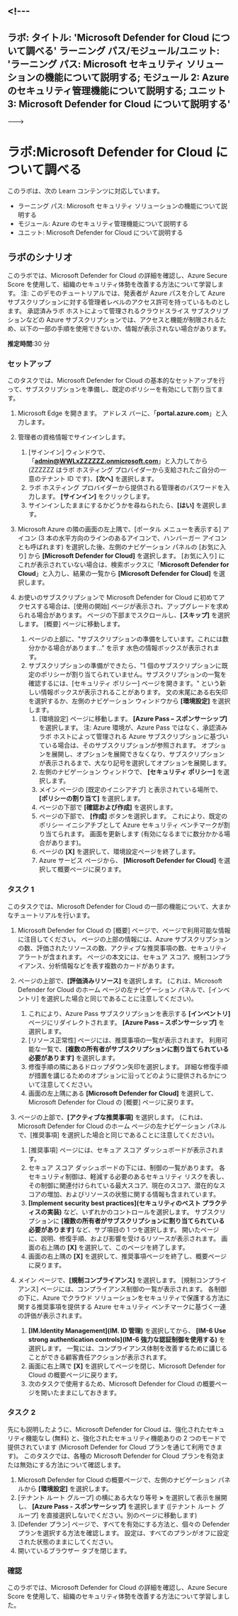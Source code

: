 <a name="---"></a><!---
---
ラボ: タイトル: 'Microsoft Defender for Cloud について調べる' ラーニング パス/モジュール/ユニット: 'ラーニング パス: Microsoft セキュリティ ソリューションの機能について説明する; モジュール 2: Azure のセキュリティ管理機能について説明する; ユニット 3: Microsoft Defender for Cloud について説明する'
---
--->

# <a name="lab-explore-microsoft-defender-for-cloud"></a>ラボ:Microsoft Defender for Cloud について調べる

このラボは、次の Learn コンテンツに対応しています。

- ラーニング パス: Microsoft セキュリティ ソリューションの機能について説明する
- モジュール: Azure のセキュリティ管理機能について説明する
- ユニット: Microsoft Defender for Cloud について説明する

## <a name="lab-scenario"></a>ラボのシナリオ

このラボでは、Microsoft Defender for Cloud の詳細を確認し、Azure Secure Score を使用して、組織のセキュリティ体勢を改善する方法について学習します。  注: このデモのチュートリアルでは、発表者が Azure パスを介して Azure サブスクリプションに対する管理者レベルのアクセス許可を持っているものとします。  承認済みラボ ホストによって管理されるクラウドスライス サブスクリプションなどの Azure サブスクリプションでは、アクセスと機能が制限されるため、以下の一部の手順を使用できないか、情報が表示されない場合があります。

**推定時間**:30 分

### <a name="setup"></a>セットアップ

このタスクでは、Microsoft Defender for Cloud の基本的なセットアップを行って、サブスクリプションを準備し、既定のポリシーを有効にして割り当てます。

1. Microsoft Edge を開きます。 アドレス バーに、「**portal.azure.com**」と入力します。

1. 管理者の資格情報でサインインします。
    1. [サインイン] ウィンドウで、「**admin@WWLxZZZZZZ.onmicrosoft.com**」と入力してから (ZZZZZZ はラボ ホスティング プロバイダーから支給されたご自分の一意のテナント ID です)、**[次へ]** を選択します。
    1. ラボ ホスティング プロバイダーから提供される管理者のパスワードを入力します。 **[サインイン]** をクリックします。
    1. サインインしたままにするかどうかを尋ねられたら、**[はい]** を選択します。

1. Microsoft Azure の隣の画面の左上隅で、[ポータル メニューを表示する] アイコン (3 本の水平方向のラインのあるアイコンで、ハンバーガー アイコンとも呼ばれます) を選択した後、左側のナビゲーション パネルの [お気に入り] から **[Microsoft Defender for Cloud]** を選択します。  [お気に入り] にこれが表示されていない場合は、検索ボックスに「**Microsoft Defender for Cloud**」と入力し、結果の一覧から **[Microsoft Defender for Cloud]** を選択します。

1. お使いのサブスクリプションで Microsoft Defender for Cloud に初めてアクセスする場合は、[使用の開始] ページが表示され、アップグレードを求められる場合があります。  ページの下部までスクロールし、**[スキップ]** を選択します。  [概要] ページに移動します。
    1. ページの上部に、"サブスクリプションの準備をしています。これには数分かかる場合があります..." を示す 水色の情報ボックスが表示されます。
    1. サブスクリプションの準備ができたら、"1 個のサブスクリプションに既定のポリシーが割り当てられていません。サブスクリプションの一覧を確認するには、[セキュリティ ポリシー] ページを開きます。" という新しい情報ボックスが表示されることがあります。  文の末尾にある右矢印を選択するか、左側のナビゲーション ウィンドウから **[環境設定]** を選択します。
        1. [環境設定] ページに移動します。 **[Azure Pass – スポンサーシップ]** を選択します。  注: Azure 環境が、Azure Pass ではなく、承認済みラボ ホストによって管理される Azure サブスクリプションに基づいている場合は、そのサブスクリプションが参照されます。 オプションを展開し、オプションを展開できなくなり、サブスクリプションが表示されるまで、大なり記号を選択してオプションを展開します。
        1. 左側のナビゲーション ウィンドウで、 **[セキュリティ ポリシー]** を選択します。
        1. メイン ページの [既定のイニシアチブ] と表示されている場所で、 **[ポリシーの割り当て]** を選択します。
        1. ページの下部で **[確認および作成]** を選択します。
        1. ページの下部で、 **[作成]** ボタンを選択します。  これにより、既定のポリシー イニシアチブとして Azure セキュリティ ベンチマークが割り当てられます。  画面を更新します (有効になるまでに数分かかる場合があります)。
        1. ページの **[X]** を選択して、環境設定ページを終了します。  
        1. Azure サービス ページから、 **[Microsoft Defender for Cloud]** を選択して概要ページに戻ります。

### <a name="task-1"></a>タスク 1

このタスクでは、Microsoft Defender for Cloud の一部の機能について、大まかなチュートリアルを行います。

1. Microsoft Defender for Cloud の [概要] ページで、ページで利用可能な情報に注目してください。  ページの上部の情報には、Azure サブスクリプションの数、評価されたリソースの数、アクティブな推奨事項の数、セキュリティ アラートが含まれます。  ページの本文には、セキュア スコア、規制コンプライアンス、分析情報などを表す複数のカードがあります。

1. ページの上部で、**[評価済みリソース]** を選択します。  (これは、Microsoft Defender for Cloud のホーム ページの左ナビゲーション パネルで、[インベントリ] を選択した場合と同じであることに注意してください)。
    1. これにより、Azure Pass サブスクリプションを表示する **[インベントリ]** ページにリダイレクトされます。  **[Azure Pass – スポンサーシップ]** を選択します。
    1. [リソース正常性] ページには、推奨事項の一覧が表示されます。  利用可能な一覧で、**[複数の所有者がサブスクリプションに割り当てられている必要があります]** を選択します。
    1. 修復手順の隣にあるドロップダウン矢印を選択します。 詳細な修復手順が措置を講じるためのオプションに沿ってどのように提供されるかについて注意してください。  
    1. 画面の左上隅にある **[Microsoft Defender for Cloud]** を選択して、Microsoft Defender for Cloud の [概要] ページに戻ります。

1. ページの上部で、**[アクティブな推奨事項]** を選択します。  (これは、Microsoft Defender for Cloud のホーム ページの左ナビゲーション パネルで、[推奨事項] を選択した場合と同じであることに注意してください)。
    1. [推奨事項] ページには、セキュア スコア ダッシュボードが表示されます。
    1. セキュア スコア ダッシュボードの下には、制御の一覧があります。 各セキュリティ制御は、軽減する必要のあるセキュリティ リスクを表し、その制御に関連付けられている最大スコア、現在のスコア、潜在的なスコアの増加、およびリソースの状態に関する情報も含まれています。  
    1. **[Implement security best practices]\(セキュリティのベスト プラクティスの実装\)** など、いずれかのコントロールを選択します。  サブスクリプションに **[複数の所有者がサブスクリプションに割り当てられている必要があります]** など、サブ項目の 1 つを選択します。  開いたページに、説明、修復手順、および影響を受けるリソースが表示されます。 画面の右上隅の **[X]** を選択して、このページを終了します。
    1. 画面の右上隅の **[X]** を選択して、推奨事項ページを終了し、概要ページに戻ります。

1. メイン ページで、**[規制コンプライアンス]** を選択します。 [規制コンプライアンス] ページには、コンプライアンス制御の一覧が表示されます。  各制御の下に、Azure でクラウド ソリューションをセキュリティで保護する方法に関する推奨事項を提供する Azure セキュリティ ベンチマークに基づく一連の評価が表示されます。
    1. **[IM.Identity Management]\(IM. ID 管理\)** を選択してから、 **[IM-6 Use strong authentication controls]\(IM-6 強力な認証制御を使用する\)** を選択します。  一覧には、コンプライアンス体制を改善するために講じることができる顧客責任アクションが表示されます。
    1. 画面に右上隅で **[X]** を選択してページを閉じ、Microsoft Defender for Cloud の概要ページに戻ります。
    1. 次のタスクで使用するため、Microsoft Defender for Cloud の概要ページを開いたままにしておきます。

### <a name="task-2"></a>タスク 2

先にも説明したように、Microsoft Defender for Cloud は、強化されたセキュリティ機能なし (無料) と、強化されたセキュリティ機能ありの 2 つのモードで提供されています (Microsoft Defender for Cloud プランを通じて利用できます)。 このタスクでは、各種の Microsoft Defender for Cloud プランを有効または無効にする方法について確認します。

1. Microsoft Defender for Cloud の概要ページで、左側のナビゲーション パネルから **[環境設定]** を選択します。
1. [テナント ルート グループ] の横にある大なり等号 **>** を選択して表示を展開し、 **[Azure Pass - スポンサーシップ]** を選択します ([テナント ルート グループ] を直接選択しないでください。別のページに移動します)
1. [Defender プラン] ページで、すべてを有効にする方法と、個々の Defender プランを選択する方法を確認します。 設定は、すべてのプランがオフに設定された状態のままにしてください。
1. 開いているブラウザー タブを閉じます。

### <a name="review"></a>確認

このラボでは、Microsoft Defender for Cloud の詳細を確認し、Azure Secure Score を使用して、組織のセキュリティ体勢を改善する方法について学習しました。
